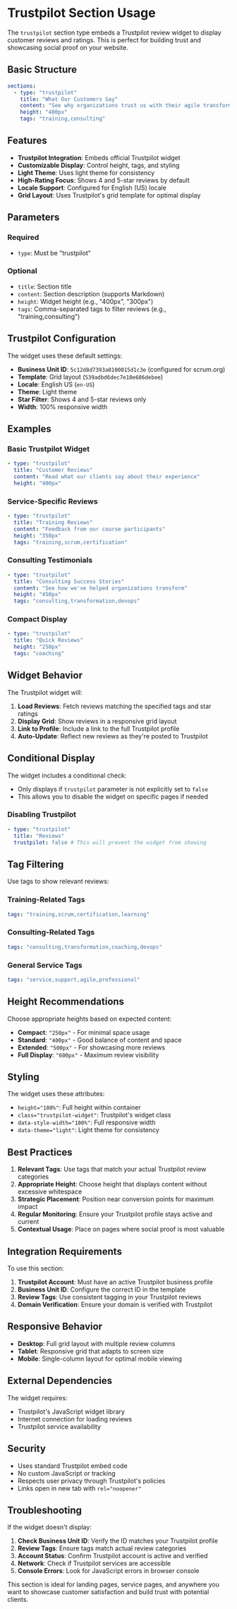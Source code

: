 # Trustpilot Section Usage

The `trustpilot` section type embeds a Trustpilot review widget to display customer reviews and ratings. This is perfect for building trust and showcasing social proof on your website.

## Basic Structure

```yaml
sections:
  - type: "trustpilot"
    title: "What Our Customers Say"
    content: "See why organizations trust us with their agile transformation"
    height: "400px"
    tags: "training,consulting"
```

## Features

- **Trustpilot Integration**: Embeds official Trustpilot widget
- **Customizable Display**: Control height, tags, and styling
- **Light Theme**: Uses light theme for consistency
- **High-Rating Focus**: Shows 4 and 5-star reviews by default
- **Locale Support**: Configured for English (US) locale
- **Grid Layout**: Uses Trustpilot's grid template for optimal display

## Parameters

### Required

- `type`: Must be "trustpilot"

### Optional

- `title`: Section title
- `content`: Section description (supports Markdown)
- `height`: Widget height (e.g., "400px", "300px")
- `tags`: Comma-separated tags to filter reviews (e.g., "training,consulting")

## Trustpilot Configuration

The widget uses these default settings:

- **Business Unit ID**: `5c12d8d7393a0100015d1c3e` (configured for scrum.org)
- **Template**: Grid layout (`539adbd6dec7e10e686debee`)
- **Locale**: English US (`en-US`)
- **Theme**: Light theme
- **Star Filter**: Shows 4 and 5-star reviews only
- **Width**: 100% responsive width

## Examples

### Basic Trustpilot Widget

```yaml
- type: "trustpilot"
  title: "Customer Reviews"
  content: "Read what our clients say about their experience"
  height: "400px"
```

### Service-Specific Reviews

```yaml
- type: "trustpilot"
  title: "Training Reviews"
  content: "Feedback from our course participants"
  height: "350px"
  tags: "training,scrum,certification"
```

### Consulting Testimonials

```yaml
- type: "trustpilot"
  title: "Consulting Success Stories"
  content: "See how we've helped organizations transform"
  height: "450px"
  tags: "consulting,transformation,devops"
```

### Compact Display

```yaml
- type: "trustpilot"
  title: "Quick Reviews"
  height: "250px"
  tags: "coaching"
```

## Widget Behavior

The Trustpilot widget will:

1. **Load Reviews**: Fetch reviews matching the specified tags and star ratings
2. **Display Grid**: Show reviews in a responsive grid layout
3. **Link to Profile**: Include a link to the full Trustpilot profile
4. **Auto-Update**: Reflect new reviews as they're posted to Trustpilot

## Conditional Display

The widget includes a conditional check:

- Only displays if `trustpilot` parameter is not explicitly set to `false`
- This allows you to disable the widget on specific pages if needed

### Disabling Trustpilot

```yaml
- type: "trustpilot"
  title: "Reviews"
  trustpilot: false # This will prevent the widget from showing
```

## Tag Filtering

Use tags to show relevant reviews:

### Training-Related Tags

```yaml
tags: "training,scrum,certification,learning"
```

### Consulting-Related Tags

```yaml
tags: "consulting,transformation,coaching,devops"
```

### General Service Tags

```yaml
tags: "service,support,agile,professional"
```

## Height Recommendations

Choose appropriate heights based on expected content:

- **Compact**: `"250px"` - For minimal space usage
- **Standard**: `"400px"` - Good balance of content and space
- **Extended**: `"500px"` - For showcasing more reviews
- **Full Display**: `"600px"` - Maximum review visibility

## Styling

The widget uses these attributes:

- `height="100%"`: Full height within container
- `class="trustpilot-widget"`: Trustpilot's widget class
- `data-style-width="100%"`: Full responsive width
- `data-theme="light"`: Light theme for consistency

## Best Practices

1. **Relevant Tags**: Use tags that match your actual Trustpilot review categories
2. **Appropriate Height**: Choose height that displays content without excessive whitespace
3. **Strategic Placement**: Position near conversion points for maximum impact
4. **Regular Monitoring**: Ensure your Trustpilot profile stays active and current
5. **Contextual Usage**: Place on pages where social proof is most valuable

## Integration Requirements

To use this section:

1. **Trustpilot Account**: Must have an active Trustpilot business profile
2. **Business Unit ID**: Configure the correct ID in the template
3. **Review Tags**: Use consistent tagging in your Trustpilot reviews
4. **Domain Verification**: Ensure your domain is verified with Trustpilot

## Responsive Behavior

- **Desktop**: Full grid layout with multiple review columns
- **Tablet**: Responsive grid that adapts to screen size
- **Mobile**: Single-column layout for optimal mobile viewing

## External Dependencies

The widget requires:

- Trustpilot's JavaScript widget library
- Internet connection for loading reviews
- Trustpilot service availability

## Security

- Uses standard Trustpilot embed code
- No custom JavaScript or tracking
- Respects user privacy through Trustpilot's policies
- Links open in new tab with `rel="noopener"`

## Troubleshooting

If the widget doesn't display:

1. **Check Business Unit ID**: Verify the ID matches your Trustpilot profile
2. **Review Tags**: Ensure tags match actual review categories
3. **Account Status**: Confirm Trustpilot account is active and verified
4. **Network**: Check if Trustpilot services are accessible
5. **Console Errors**: Look for JavaScript errors in browser console

This section is ideal for landing pages, service pages, and anywhere you want to showcase customer satisfaction and build trust with potential clients.
